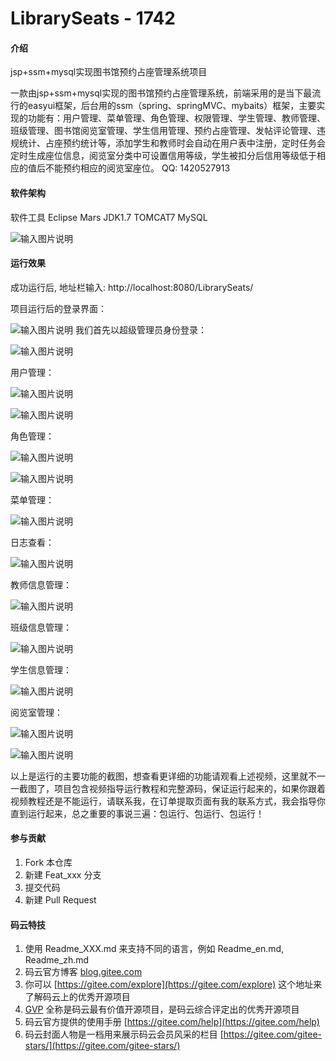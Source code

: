 # LibrarySeats - 1742

#### 介绍
jsp+ssm+mysql实现图书馆预约占座管理系统项目

一款由jsp+ssm+mysql实现的图书馆预约占座管理系统，前端采用的是当下最流行的easyui框架，后台用的ssm（spring、springMVC、mybaits）框架，主要实现的功能有：用户管理、菜单管理、角色管理、权限管理、学生管理、教师管理、班级管理、图书馆阅览室管理、学生信用管理、预约占座管理、发帖评论管理、违规统计、占座预约统计等，添加学生和教师时会自动在用户表中注册，定时任务会定时生成座位信息，阅览室分类中可设置信用等级，学生被扣分后信用等级低于相应的值后不能预约相应的阅览室座位。  QQ: 1420527913

#### 软件架构
软件工具
    Eclipse Mars
    JDK1.7
    TOMCAT7
    MySQL

![输入图片说明](https://images.gitee.com/uploads/images/2020/0104/211724_1b130040_420766.png "屏幕截图.png")


#### 运行效果
成功运行后, 地址栏输入:  http://localhost:8080/LibrarySeats/

项目运行后的登录界面：

![输入图片说明](https://images.gitee.com/uploads/images/2020/0104/210209_c75071f3_420766.png "屏幕截图.png")
我们首先以超级管理员身份登录：

![输入图片说明](https://images.gitee.com/uploads/images/2020/0104/210224_d3270d01_420766.png "屏幕截图.png")

用户管理：

![输入图片说明](https://images.gitee.com/uploads/images/2020/0104/210240_9f1cdc07_420766.png "屏幕截图.png")

![输入图片说明](https://images.gitee.com/uploads/images/2020/0104/210317_ba623075_420766.png "屏幕截图.png")

角色管理：

![输入图片说明](https://images.gitee.com/uploads/images/2020/0104/210331_b9b67053_420766.png "屏幕截图.png")

![输入图片说明](https://images.gitee.com/uploads/images/2020/0104/210353_60d98a3f_420766.png "屏幕截图.png")

菜单管理：

![输入图片说明](https://images.gitee.com/uploads/images/2020/0104/210410_dbd4e750_420766.png "屏幕截图.png")

日志查看：

![输入图片说明](https://images.gitee.com/uploads/images/2020/0104/210426_5d2a7839_420766.png "屏幕截图.png")

教师信息管理：

![输入图片说明](https://images.gitee.com/uploads/images/2020/0104/210437_fa47efc6_420766.png "屏幕截图.png")

班级信息管理：

![输入图片说明](https://images.gitee.com/uploads/images/2020/0104/210450_0f0a1f4f_420766.png "屏幕截图.png")

学生信息管理：

![输入图片说明](https://images.gitee.com/uploads/images/2020/0104/210503_ff2f2674_420766.png "屏幕截图.png")

阅览室管理：

![输入图片说明](https://images.gitee.com/uploads/images/2020/0104/210516_67ae674f_420766.png "屏幕截图.png")

![输入图片说明](https://images.gitee.com/uploads/images/2020/0104/210528_988e2f7b_420766.png "屏幕截图.png")


以上是运行的主要功能的截图，想查看更详细的功能请观看上述视频，这里就不一一截图了，项目包含视频指导运行教程和完整源码，保证运行起来的，如果你跟着视频教程还是不能运行，请联系我，在订单提取页面有我的联系方式，我会指导你直到运行起来，总之重要的事说三遍：包运行、包运行、包运行！

#### 参与贡献

1.  Fork 本仓库
2.  新建 Feat_xxx 分支
3.  提交代码
4.  新建 Pull Request


#### 码云特技

1.  使用 Readme\_XXX.md 来支持不同的语言，例如 Readme\_en.md, Readme\_zh.md
2.  码云官方博客 [blog.gitee.com](https://blog.gitee.com)
3.  你可以 [https://gitee.com/explore](https://gitee.com/explore) 这个地址来了解码云上的优秀开源项目
4.  [GVP](https://gitee.com/gvp) 全称是码云最有价值开源项目，是码云综合评定出的优秀开源项目
5.  码云官方提供的使用手册 [https://gitee.com/help](https://gitee.com/help)
6.  码云封面人物是一档用来展示码云会员风采的栏目 [https://gitee.com/gitee-stars/](https://gitee.com/gitee-stars/)
